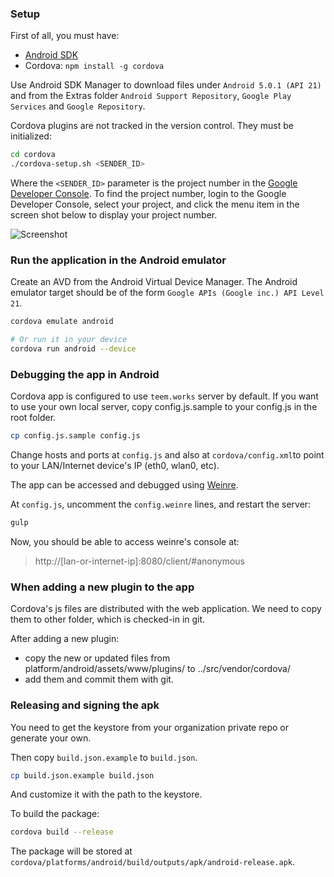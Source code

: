 ### Setup

First of all, you must have:
* [Android SDK](https://developer.android.com/studio/index.html)
* Cordova: `npm install -g cordova`

Use Android SDK Manager to download files under `Android 5.0.1 (API 21)` and
from the Extras folder ```Android Support Repository```,
```Google Play Services``` and ```Google Repository```.

Cordova plugins are not tracked in the version control. They must be
initialized:

```sh
cd cordova
./cordova-setup.sh <SENDER_ID>
```

Where the `<SENDER_ID>` parameter is the project number in the [Google Developer
Console](https://console.developers.google.com). To find the project number,
login to the Google Developer Console, select your project, and click the menu
item in the screen shot below to display your project number.

![Screenshot](https://cloud.githubusercontent.com/assets/353180/15588897/2fc14db2-235e-11e6-9326-f97fe0ec15ab.png)

### Run the application in the Android emulator

Create an AVD from the Android Virtual Device Manager. The Android emulator
target should be of the form ```Google APIs (Google inc.) API Level 21```.

```sh
cordova emulate android

# Or run it in your device
cordova run android --device
```

### Debugging the app in Android

Cordova app is configured to use `teem.works` server by default. If you want to
use your own local server, copy config.js.sample to your config.js in the root
folder.

```sh
cp config.js.sample config.js
```

Change hosts and ports at `config.js` and also at `cordova/config.xml`to point
to your LAN/Internet device's IP (eth0, wlan0, etc).

The app can be accessed and debugged using
[Weinre](http://people.apache.org/~pmuellr/weinre-docs/latest/Home.html).

At `config.js`, uncomment the `config.weinre` lines, and restart the server:

```sh
gulp
```

Now, you should be able to access weinre's console at:

>  http://[lan-or-internet-ip]:8080/client/#anonymous

### When adding a new plugin to the app

Cordova's js files are distributed with the web application. We need to copy
them to other folder, which is checked-in in git.

After adding a new plugin:

-  copy the new or updated files from platform/android/assets/www/plugins/ to
../src/vendor/cordova/
-  add them and commit them with git.

### Releasing and signing the apk

You need to get the keystore from your organization private repo or generate
your own.

Then copy `build.json.example` to `build.json`.

```sh
cp build.json.example build.json
```

And customize it with the path to the keystore.

To build the package:

```sh
cordova build --release
```

The package will be stored at
`cordova/platforms/android/build/outputs/apk/android-release.apk`.
